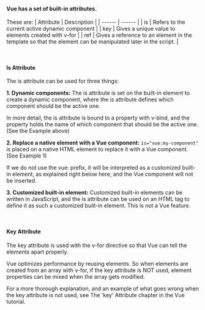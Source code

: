 


#### Vue has a set of built-in attributes.

These are: 
| Attribute |	Description |
| ------ | ------ |
| is	| Refers to the current active dynamic component | 
| key	| Gives a unique value to elements created with v-for | 
| ref | 	Gives a reference to an element in the template so that the element can be manipulated later in the script. | 

&nbsp;</br>
#### Is Attribute
The is attribute can be used for three things:

**1. Dynamic components:** The is attribute is set on the built-in <component> element to create a dynamic component, where the is attribute defines which component should be the active one.

In more detail, the is attribute is bound to a property with v-bind, and the property holds the name of which component that should be the active one. (See the Example above)

**2. Replace a native element with a Vue component:** `is="vue:my-component"` is placed on a native HTML element to replace it with a Vue component. (See Example 1)

If we do not use the vue: prefix, it will be interpreted as a customized built-in element, as explained right below here, and the Vue component will not be inserted.

**3. Customized built-in element:** Customized built-in elements can be written in JavaScript, and the is attribute can be used on an HTML tag to define it as such a customized built-in element. This is not a Vue feature.


&nbsp;<br>
#### Key Attribute 

The key attribute is used with the v-for directive so that Vue can tell the elements apart properly.

Vue optimizes performance by reusing elements. So when elements are created from an array with v-for, if the key attribute is NOT used, element properties can be mixed when the array gets modified.

For a more thorough explanation, and an example of what goes wrong when the key attribute is not used, see The 'key' Attribute chapter in the Vue tutorial.


